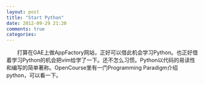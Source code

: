 ```yaml
---
layout: post
title: "Start Python"
date: 2012-09-29 21:20
comments: true
categories: 
---
```

　　打算在GAE上做AppFactory网站，正好可以借此机会学习Python。也正好借着学习Python的机会把vim给学了一下。还不怎么习惯。Python以代码的易读性和编写的简单著称。OpenCourse里有一门Programming Paradigm介绍python，可以看一下。